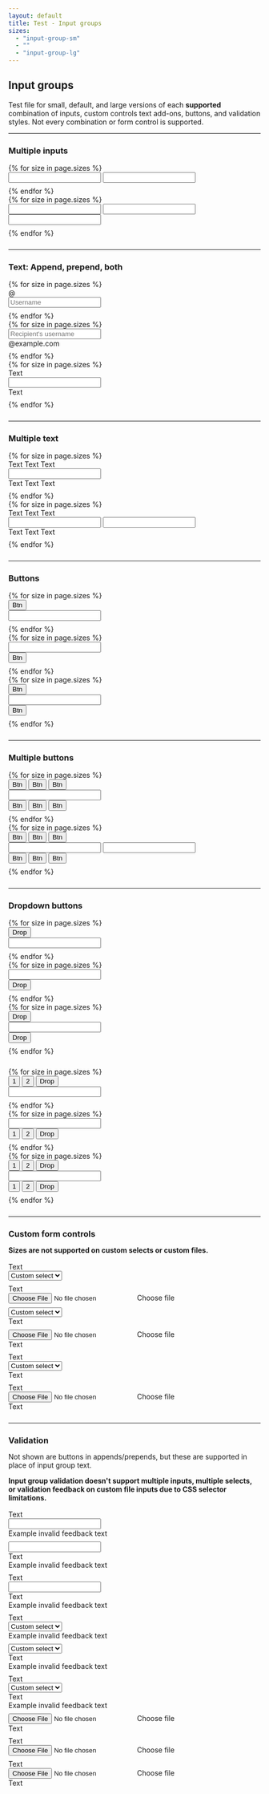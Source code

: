 ```yaml
---
layout: default
title: Test - Input groups
sizes:
  - "input-group-sm"
  - ""
  - "input-group-lg"
---
```


<style>
main { padding: 2rem; }
.input-group { margin-bottom: .5rem; }
.row { margin-top: 1rem; margin-bottom: 1.5rem; }
hr { margin-bottom: 1.5rem; }
h3, p { margin-bottom: 0; }
h2 + p { max-width: var(--breakpoint-md); }
</style>

## Input groups
Test file for small, default, and large versions of each **supported** combination of inputs, custom controls text add-ons, buttons, and validation styles. Not every combination or form control is supported.

---

### Multiple inputs

<div class="row">
  <div class="col-md">
    {% for size in page.sizes %}
    <div class="input-group {{ size }}">
      <input type="text" class="form-control">
      <input type="text" class="form-control">
    </div>
    {% endfor %}
  </div>

  <div class="col-md">
    {% for size in page.sizes %}
    <div class="input-group {{ size }}">
      <input type="text" class="form-control">
      <input type="text" class="form-control">
      <input type="text" class="form-control">
    </div>
    {% endfor %}
  </div>
</div>

---

### Text: Append, prepend, both

<div class="row">
  <div class="col-md">
    {% for size in page.sizes %}
    <div class="input-group {{ size }}">
      <div class="input-group-prepend">
        <span class="input-group-text">@</span>
      </div>
      <input type="text" class="form-control" placeholder="Username">
    </div>
    {% endfor %}
  </div>

  <div class="col-md">
    {% for size in page.sizes %}
    <div class="input-group {{ size }}">
      <input type="text" class="form-control" placeholder="Recipient's username">
      <div class="input-group-append">
        <span class="input-group-text">@example.com</span>
      </div>
    </div>
    {% endfor %}
  </div>

  <div class="col-md">
    {% for size in page.sizes %}
    <div class="input-group {{ size }}">
      <div class="input-group-prepend"><span class="input-group-text">Text</span></div>
      <input type="text" class="form-control">
      <div class="input-group-append"><span class="input-group-text">Text</span></div>
    </div>
    {% endfor %}
  </div>
</div>

---

### Multiple text

<div class="row">
  <div class="col-md">
    {% for size in page.sizes %}
    <div class="input-group {{ size }}">
      <div class="input-group-prepend">
        <span class="input-group-text">Text</span>
        <span class="input-group-text">Text</span>
        <span class="input-group-text">Text</span>
      </div>
      <input type="text" class="form-control">
      <div class="input-group-append">
        <span class="input-group-text">Text</span>
        <span class="input-group-text">Text</span>
        <span class="input-group-text">Text</span>
      </div>
    </div>
    {% endfor %}
  </div>

  <div class="col-md">
    {% for size in page.sizes %}
    <div class="input-group {{ size }}">
      <div class="input-group-prepend">
        <span class="input-group-text">Text</span>
        <span class="input-group-text">Text</span>
        <span class="input-group-text">Text</span>
      </div>
      <input type="text" class="form-control">
      <input type="text" class="form-control">
      <div class="input-group-append">
        <span class="input-group-text">Text</span>
        <span class="input-group-text">Text</span>
        <span class="input-group-text">Text</span>
      </div>
    </div>
    {% endfor %}
  </div>
</div>

---

### Buttons

<div class="row">
  <div class="col-md">
    {% for size in page.sizes %}
    <div class="input-group {{ size }}">
      <div class="input-group-prepend">
        <button class="btn btn-outline-secondary" type="button">Btn</button>
      </div>
      <input type="text" class="form-control" placeholder="">
    </div>
    {% endfor %}
  </div>

  <div class="col-md">
    {% for size in page.sizes %}
    <div class="input-group {{ size }}">
      <input type="text" class="form-control" placeholder="">
      <div class="input-group-append">
        <button class="btn btn-outline-secondary" type="button">Btn</button>
      </div>
    </div>
    {% endfor %}
  </div>

  <div class="col-md">
    {% for size in page.sizes %}
    <div class="input-group {{ size }}">
      <div class="input-group-prepend">
        <button class="btn btn-outline-secondary" type="button">Btn</button>
      </div>
      <input type="text" class="form-control" placeholder="">
      <div class="input-group-append">
        <button class="btn btn-outline-secondary" type="button">Btn</button>
      </div>
    </div>
    {% endfor %}
  </div>
</div>

---

### Multiple buttons

<div class="row">
  <div class="col-md">
    {% for size in page.sizes %}
    <div class="input-group {{ size }}">
      <div class="input-group-prepend">
        <button class="btn btn-outline-secondary" type="button">Btn</button>
        <button class="btn btn-outline-secondary" type="button">Btn</button>
        <button class="btn btn-outline-secondary" type="button">Btn</button>
      </div>
      <input type="text" class="form-control">
      <div class="input-group-append">
        <button class="btn btn-outline-secondary" type="button">Btn</button>
        <button class="btn btn-outline-secondary" type="button">Btn</button>
        <button class="btn btn-outline-secondary" type="button">Btn</button>
      </div>
    </div>
    {% endfor %}
  </div>

  <div class="col-md">
    {% for size in page.sizes %}
    <div class="input-group {{ size }}">
      <div class="input-group-prepend">
        <button class="btn btn-outline-secondary" type="button">Btn</button>
        <button class="btn btn-outline-secondary" type="button">Btn</button>
        <button class="btn btn-outline-secondary" type="button">Btn</button>
      </div>
      <input type="text" class="form-control">
      <input type="text" class="form-control">
      <div class="input-group-append">
        <button class="btn btn-outline-secondary" type="button">Btn</button>
        <button class="btn btn-outline-secondary" type="button">Btn</button>
        <button class="btn btn-outline-secondary" type="button">Btn</button>
      </div>
    </div>
    {% endfor %}
  </div>
</div>

---

### Dropdown buttons

<div class="row">
  <div class="col-md">
    {% for size in page.sizes %}
    <div class="input-group {{ size }}">
      <div class="input-group-prepend">
        <button type="button" class="btn btn-outline-secondary dropdown-toggle" data-toggle="dropdown">Drop</button>
        <div class="dropdown-menu"></div>
      </div>
      <input type="text" class="form-control">
    </div>
    {% endfor %}
  </div>

  <div class="col-md">
    {% for size in page.sizes %}
    <div class="input-group {{ size }}">
      <input type="text" class="form-control">
      <div class="input-group-append">
        <button type="button" class="btn btn-outline-secondary dropdown-toggle" data-toggle="dropdown">Drop</button>
        <div class="dropdown-menu"></div>
      </div>
    </div>
    {% endfor %}
  </div>

  <div class="col-md">
    {% for size in page.sizes %}
    <div class="input-group {{ size }}">
      <div class="input-group-prepend">
        <button type="button" class="btn btn-outline-secondary dropdown-toggle" data-toggle="dropdown">Drop</button>
        <div class="dropdown-menu"></div>
      </div>
      <input type="text" class="form-control">
      <div class="input-group-append">
        <button type="button" class="btn btn-outline-secondary dropdown-toggle" data-toggle="dropdown">Drop</button>
        <div class="dropdown-menu"></div>
      </div>
    </div>
    {% endfor %}
  </div>
</div>

<div class="row">
  <div class="col-md">
    {% for size in page.sizes %}
    <div class="input-group {{ size }}">
      <div class="input-group-prepend">
        <button type="button" class="btn btn-outline-secondary">1</button>
        <button type="button" class="btn btn-outline-secondary">2</button>
        <button type="button" class="btn btn-outline-secondary dropdown-toggle" data-toggle="dropdown">Drop</button>
        <div class="dropdown-menu"></div>
      </div>
      <input type="text" class="form-control">
    </div>
    {% endfor %}
  </div>

  <div class="col-md">
    {% for size in page.sizes %}
    <div class="input-group {{ size }}">
      <input type="text" class="form-control">
      <div class="input-group-append">
        <button type="button" class="btn btn-outline-secondary">1</button>
        <button type="button" class="btn btn-outline-secondary">2</button>
        <button type="button" class="btn btn-outline-secondary dropdown-toggle" data-toggle="dropdown">Drop</button>
        <div class="dropdown-menu"></div>
      </div>
    </div>
    {% endfor %}
  </div>

  <div class="col-md">
    {% for size in page.sizes %}
    <div class="input-group {{ size }}">
      <div class="input-group-prepend">
        <button type="button" class="btn btn-outline-secondary">1</button>
        <button type="button" class="btn btn-outline-secondary">2</button>
        <button type="button" class="btn btn-outline-secondary dropdown-toggle" data-toggle="dropdown">Drop</button>
        <div class="dropdown-menu"></div>
      </div>
      <input type="text" class="form-control">
      <div class="input-group-append">
        <button type="button" class="btn btn-outline-secondary">1</button>
        <button type="button" class="btn btn-outline-secondary">2</button>
        <button type="button" class="btn btn-outline-secondary dropdown-toggle" data-toggle="dropdown">Drop</button>
        <div class="dropdown-menu"></div>
      </div>
    </div>
    {% endfor %}
  </div>
</div>

---

### Custom form controls
<strong class="text-danger">Sizes are not supported on custom selects or custom files.</strong>

<div class="row">
  <div class="col-md">
    <div class="input-group">
      <div class="input-group-prepend"><span class="input-group-text">Text</span></div>
      <select class="custom-select">
        <option selected>Custom select</option>
      </select>
    </div>
    <div class="input-group">
      <div class="input-group-prepend"><span class="input-group-text">Text</span></div>
      <div class="custom-file">
        <input type="file" class="custom-file-input" id="customFile">
        <label class="custom-file-label" for="customFile">Choose file</label>
      </div>
    </div>
  </div>

  <div class="col-md">
    <div class="input-group">
      <select class="custom-select">
        <option selected>Custom select</option>
      </select>
      <div class="input-group-append"><span class="input-group-text">Text</span></div>
    </div>
    <div class="input-group">
      <div class="custom-file">
        <input type="file" class="custom-file-input" id="customFile">
        <label class="custom-file-label" for="customFile">Choose file</label>
      </div>
      <div class="input-group-append"><span class="input-group-text">Text</span></div>
    </div>
  </div>

  <div class="col-md">
    <div class="input-group">
      <div class="input-group-prepend"><span class="input-group-text">Text</span></div>
      <select class="custom-select">
        <option selected>Custom select</option>
      </select>
      <div class="input-group-append"><span class="input-group-text">Text</span></div>
    </div>
    <div class="input-group">
      <div class="input-group-prepend"><span class="input-group-text">Text</span></div>
      <div class="custom-file">
        <input type="file" class="custom-file-input" id="customFile">
        <label class="custom-file-label" for="customFile">Choose file</label>
      </div>
      <div class="input-group-append"><span class="input-group-text">Text</span></div>
    </div>
  </div>
</div>

---

### Validation
Not shown are buttons in appends/prepends, but these are supported in place of input group text.

<strong class="text-danger">Input group validation doesn't support multiple inputs, multiple selects, or validation feedback on custom file inputs due to CSS selector limitations.</strong>

<div class="row">
  <div class="col-md">
    <div class="input-group">
      <div class="input-group-prepend">
        <span class="input-group-text">Text</span>
      </div>
      <input type="text" class="form-control is-invalid">
      <div class="invalid-feedback">
        Example invalid feedback text
      </div>
    </div>
    <div class="input-group">
      <input type="text" class="form-control is-invalid">
      <div class="input-group-append">
        <span class="input-group-text">Text</span>
      </div>
      <div class="invalid-feedback">
        Example invalid feedback text
      </div>
    </div>
    <div class="input-group">
      <div class="input-group-prepend">
        <span class="input-group-text">Text</span>
      </div>
      <input type="text" class="form-control is-invalid">
      <div class="input-group-append">
        <span class="input-group-text">Text</span>
      </div>
      <div class="invalid-feedback">
        Example invalid feedback text
      </div>
    </div>
  </div>

  <div class="col-md">
    <div class="input-group">
      <div class="input-group-prepend"><span class="input-group-text">Text</span></div>
      <select class="custom-select is-invalid">
        <option selected>Custom select</option>
      </select>
      <div class="invalid-feedback">
        Example invalid feedback text
      </div>
    </div>
    <div class="input-group">
      <select class="custom-select is-invalid">
        <option selected>Custom select</option>
      </select>
      <div class="input-group-append"><span class="input-group-text">Text</span></div>
      <div class="invalid-feedback">
        Example invalid feedback text
      </div>
    </div>
    <div class="input-group">
      <div class="input-group-prepend"><span class="input-group-text">Text</span></div>
      <select class="custom-select is-invalid">
        <option selected>Custom select</option>
      </select>
      <div class="input-group-append"><span class="input-group-text">Text</span></div>
      <div class="invalid-feedback">
        Example invalid feedback text
      </div>
    </div>
  </div>

  <div class="col-md">
    <div class="input-group">
      <div class="custom-file">
        <input type="file" class="custom-file-input is-invalid" id="customFile">
        <label class="custom-file-label" for="customFile">Choose file</label>
      </div>
      <div class="input-group-append"><span class="input-group-text">Text</span></div>
    </div>
    <div class="input-group">
      <div class="input-group-prepend"><span class="input-group-text">Text</span></div>
      <div class="custom-file">
        <input type="file" class="custom-file-input is-invalid" id="customFile">
        <label class="custom-file-label" for="customFile">Choose file</label>
      </div>
    </div>
    <div class="input-group">
      <div class="input-group-prepend"><span class="input-group-text">Text</span></div>
      <div class="custom-file">
        <input type="file" class="custom-file-input is-invalid" id="customFile">
        <label class="custom-file-label" for="customFile">Choose file</label>
      </div>
      <div class="input-group-append"><span class="input-group-text">Text</span></div>
    </div>
  </div>
</div>
